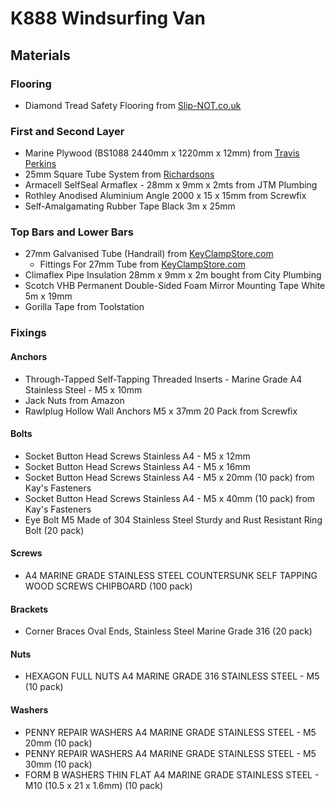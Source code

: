 # K888 Windsurfing Van

## Materials

### Flooring

- Diamond Tread Safety Flooring from [Slip-NOT.co.uk](https://www.slip-not.co.uk/products/diamond-tread-safety-flooring-linear-metre?variant=40340554547393)



### First and Second Layer

- Marine Plywood (BS1088 2440mm x 1220mm x 12mm) from [Travis Perkins](https://www.travisperkins.co.uk/plywood/marine-plywood-bs1088-2440mm-x-1220mm-x-12mm/p/698115)
- 25mm Square Tube System from [Richardsons](https://www.richardsonsuk.co.uk/25mm-square-tube-system/p47)
- Armacell SelfSeal Armaflex - 28mm x 9mm x 2mts from JTM Plumbing
- Rothley Anodised Aluminium Angle 2000 x 15 x 15mm  from Screwfix
- Self-Amalgamating Rubber Tape Black 3m x 25mm 



### Top Bars and Lower Bars

- 27mm Galvanised Tube (Handrail) from [KeyClampStore.com](https://www.keyclampstore.com/27mm-handrailing)
  - Fittings For 27mm Tube from [KeyClampStore.com](https://www.keyclampstore.com/key-clamp-fittings/27mm-key-clamp/)
- Climaflex Pipe Insulation 28mm x 9mm x 2m bought from City Plumbing
- Scotch VHB Permanent Double-Sided Foam Mirror Mounting Tape White 5m x 19mm
- Gorilla Tape from Toolstation



### Fixings

#### Anchors

- Through-Tapped Self-Tapping Threaded Inserts - Marine Grade A4 Stainless Steel - M5 x 10mm
- Jack Nuts from Amazon
- Rawlplug Hollow Wall Anchors M5 x 37mm 20 Pack from Screwfix



#### Bolts

- Socket Button Head Screws Stainless A4 - M5 x 12mm
- Socket Button Head Screws Stainless A4 - M5 x 16mm 
- Socket Button Head Screws Stainless A4 - M5 x 20mm (10 pack) from Kay's Fasteners
- Socket Button Head Screws Stainless A4 - M5 x 40mm (10 pack) from Kay's Fasteners
- Eye Bolt M5 Made of 304 Stainless Steel Sturdy and Rust Resistant Ring Bolt (20 pack)



#### Screws

- A4 MARINE GRADE STAINLESS STEEL COUNTERSUNK SELF TAPPING WOOD SCREWS CHIPBOARD (100 pack)



#### Brackets

- Corner Braces Oval Ends, Stainless Steel Marine Grade 316 (20 pack)



#### Nuts

- HEXAGON FULL NUTS A4 MARINE GRADE 316 STAINLESS STEEL - M5 (10 pack)



#### Washers

- PENNY REPAIR WASHERS A4 MARINE GRADE STAINLESS STEEL - M5 20mm (10 pack)
- PENNY REPAIR WASHERS A4 MARINE GRADE STAINLESS STEEL - M5 30mm (10 pack)
- FORM B WASHERS THIN FLAT A4 MARINE GRADE STAINLESS STEEL - M10 (10.5 x 21 x 1.6mm) (10 pack)
